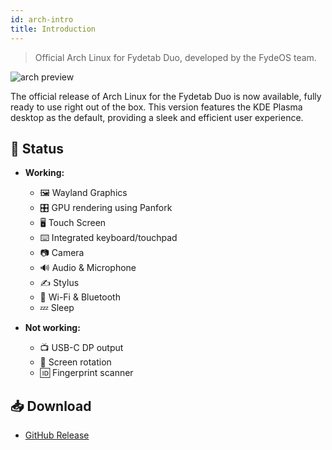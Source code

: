```yaml
---
id: arch-intro
title: Introduction
---
```


> Official Arch Linux for Fydetab Duo, developed by the FydeOS team.



![arch preview](/img/arch_preview.jpeg)

The official release of Arch Linux for the Fydetab Duo is now available, fully ready to use right out of the box. This version features the KDE Plasma desktop as the default, providing a sleek and efficient user experience.

## 🔄 Status

- **Working:**
  - 🖼️ Wayland Graphics
  - 🎛️ GPU rendering using Panfork
  - 🖥️ Touch Screen
  - ⌨️ Integrated keyboard/touchpad
  - 📷 Camera
  - 🔊 Audio & Microphone
  - ✍️ Stylus
  - 📶 Wi-Fi & Bluetooth
  - 💤 Sleep 

- **Not working:**
  - 📺 USB-C DP output
  - 🔄 Screen rotation
  - 🆔 Fingerprint scanner

## 📥 Download 

- [GitHub Release](https://github.com/Linux-for-Fydetab-Duo/images/releases)